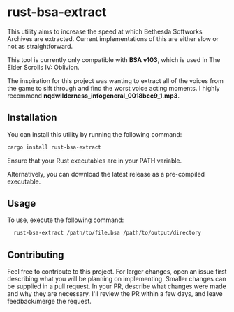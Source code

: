 # rust-bsa-extract

This utility aims to increase the speed at which Bethesda Softworks Archives are extracted. 
Current implementations of this are either slow or not as straightforward.

This tool is currently only compatible with <strong>BSA v103</strong>, which is used in The Elder Scrolls IV: Oblivion.

The inspiration for this project was wanting to extract all of the voices from the game to sift through and find the worst
voice acting moments. I highly recommend <strong>nqdwilderness_infogeneral_0018bcc9_1.mp3</strong>. 

## Installation

You can install this utility by running the following command:

````bash
cargo install rust-bsa-extract
````

Ensure that your Rust executables are in your PATH variable.

Alternatively, you can download the latest release as a pre-compiled executable.

## Usage

To use, execute the following command:

````bash
  rust-bsa-extract /path/to/file.bsa /path/to/output/directory
````

## Contributing

Feel free to contribute to this project. For larger changes, open an issue first describing what you
will be planning on implementing. Smaller changes can be supplied in a pull request. In your PR,
describe what changes were made and why they are necessary. I'll review the PR within a few days, and leave
feedback/merge the request.